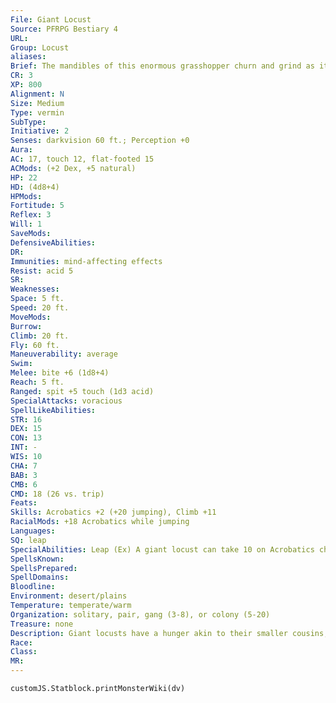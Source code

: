 ```yaml
---
File: Giant Locust
Source: PFRPG Bestiary 4
URL: 
Group: Locust
aliases: 
Brief: The mandibles of this enormous grasshopper churn and grind as it quests for food.
CR: 3
XP: 800
Alignment: N
Size: Medium
Type: vermin
SubType: 
Initiative: 2
Senses: darkvision 60 ft.; Perception +0
Aura: 
AC: 17, touch 12, flat-footed 15
ACMods: (+2 Dex, +5 natural)
HP: 22
HD: (4d8+4)
HPMods: 
Fortitude: 5
Reflex: 3
Will: 1
SaveMods: 
DefensiveAbilities: 
DR: 
Immunities: mind-affecting effects
Resist: acid 5
SR: 
Weaknesses: 
Space: 5 ft.
Speed: 20 ft.
MoveMods: 
Burrow: 
Climb: 20 ft.
Fly: 60 ft.
Maneuverability: average
Swim: 
Melee: bite +6 (1d8+4)
Reach: 5 ft.
Ranged: spit +5 touch (1d3 acid)
SpecialAttacks: voracious
SpellLikeAbilities: 
STR: 16
DEX: 15
CON: 13
INT: -
WIS: 10
CHA: 7
BAB: 3
CMB: 6
CMD: 18 (26 vs. trip)
Feats: 
Skills: Acrobatics +2 (+20 jumping), Climb +11
RacialMods: +18 Acrobatics while jumping
Languages: 
SQ: leap
SpecialAbilities: Leap (Ex) A giant locust can take 10 on Acrobatics checks to jump even if distracted or in danger.  Spit (Ex) A giant locust can spit a brown jet of acid and partially digested food up to 30 feet with no range increment.  Voracious (Ex) A giant locust's bite attack deals double damage to creatures with the plant subtype and to objects made of paper, wood, or other plant materials.
SpellsKnown: 
SpellsPrepared: 
SpellDomains: 
Bloodline: 
Environment: desert/plains
Temperature: temperate/warm
Organization: solitary, pair, gang (3-8), or colony (5-20)
Treasure: none
Description: Giant locusts have a hunger akin to their smaller cousins, but only rarely do they gather in the endless numbers of their tiny kin. A mature giant locust measures just over 4 feet long and weighs 50 pounds.
Race: 
Class: 
MR: 
---
```

```dataviewjs
customJS.Statblock.printMonsterWiki(dv)
```
